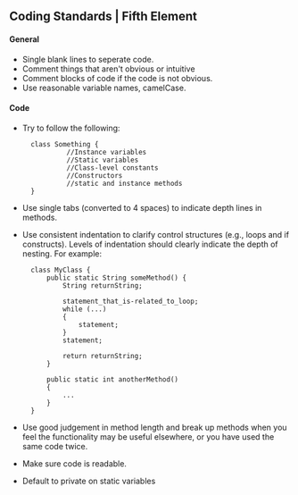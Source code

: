 ## Coding Standards | Fifth Element

#### General

* Single blank lines to seperate code.
* Comment things that aren't obvious or intuitive
* Comment blocks of code if the code is not obvious.
* Use reasonable variable names, camelCase.

#### Code
* Try to follow the following:

        class Something {
                 //Instance variables
                 //Static variables
                 //Class-level constants
                 //Constructors
                 //static and instance methods
        }

* Use single tabs (converted to 4 spaces) to indicate depth lines in methods.
* Use consistent indentation to clarify control structures (e.g., loops and if constructs). Levels of indentation should clearly indicate the depth of nesting. For example:

        class MyClass {
            public static String someMethod() {
				String returnString;
				
                statement_that_is-related_to_loop;
                while (...)
                {
                    statement;
                }
                statement;
				
				return returnString;
            }
			
            public static int anotherMethod()
            {
                ...
            }
        }

* Use good judgement in method length and break up methods when you feel the functionality may be useful elsewhere, or you have used the same code twice.
* Make sure code is readable. 
* Default to private on static variables
